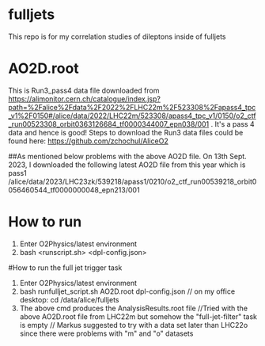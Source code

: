 # fulljets
This repo is for my correlation studies of dileptons inside of fulljets

# AO2D.root
This is Run3_pass4 data file downloaded from https://alimonitor.cern.ch/catalogue/index.jsp?path=%2Falice%2Fdata%2F2022%2FLHC22m%2F523308%2Fapass4_tpc_v1%2F0150#/alice/data/2022/LHC22m/523308/apass4_tpc_v1/0150/o2_ctf_run00523308_orbit0363126684_tf0000344007_epn038/001 . It's a pass 4 data and hence is good!
Steps to download the Run3 data files could be found here: https://github.com/zchochul/AliceO2

##As mentioned below problems with the above AO2D file. On 13th Sept. 2023, I downloaded the following latest AO2D file from this year which is pass1
/alice/data/2023/LHC23zk/539218/apass1/0210/o2_ctf_run00539218_orbit0056460544_tf0000000048_epn213/001

# How to run
1. Enter O2Physics/latest environment
2. bash <runscript.sh> <inputdata-file> <dpl-config.json>

#How to run the full jet trigger task
1. Enter O2Physics/latest environment
2. bash runfulljet_script.sh AO2D.root dpl-config.json		// on my office desktop: cd /data/alice/fulljets
3. The above cmd produces the AnalysisResults.root file		//Tried with the above AO2D.root file from LHC22m but somehow the "full-jet-filter" task is empty
						// Markus suggested to try with a data set later than LHC22o since there were problems with "m" and "o" datasets
  

